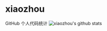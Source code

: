 # xiaozhou
GitHub 个人代码统计
![xiaozhou's github stats](https://github-readme-stats.vercel.app/api?username=xiaozhoujun&show_icons=true&theme=dark)
